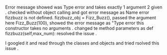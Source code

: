 Error message showed was Type error and takes exactly 1 argument 2 given . 
checked without object calling and got error message as 
Name error fizzbuzz is not defined. 
fizzbuzz_obj = Fizz_Buzz(), passed the argument here  Fizz_Buzz(100), showed the error message as "Type error this constructor takes no arguments . 
changed te method parameters as def fizzbuzz(self,max_num): resolved the issue . 

I googled it and read through  the classes and objects and tried rsolved this issue . 